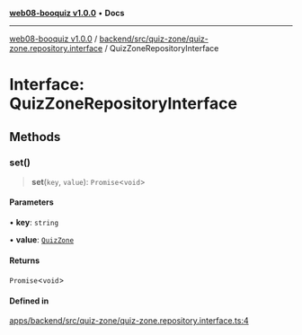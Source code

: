 [**web08-booquiz v1.0.0**](../../../../../README.md) • **Docs**

***

[web08-booquiz v1.0.0](../../../../../modules.md) / [backend/src/quiz-zone/quiz-zone.repository.interface](../README.md) / QuizZoneRepositoryInterface

# Interface: QuizZoneRepositoryInterface

## Methods

### set()

> **set**(`key`, `value`): `Promise`\<`void`\>

#### Parameters

• **key**: `string`

• **value**: [`QuizZone`](../../entities/quiz-zone.entity/interfaces/QuizZone.md)

#### Returns

`Promise`\<`void`\>

#### Defined in

[apps/backend/src/quiz-zone/quiz-zone.repository.interface.ts:4](https://github.com/boostcampwm-2024/web08-BooQuiz/blob/7476b6206e2a8c55cace72cc6ee6a8796386519f/apps/backend/src/quiz-zone/quiz-zone.repository.interface.ts#L4)
